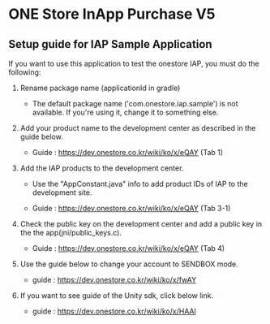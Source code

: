# ONE Store InApp Purchase V5

## Setup guide for IAP Sample Application

If you want to use this application to test the onestore IAP, you must do the following:

1. Rename package name (applicationId in gradle)

    * The default package name ('com.onestore.iap.sample') is not available. If you're using it, change it to something else.


2. Add your product name to the development center as described in the guide below.

    * Guide : https://dev.onestore.co.kr/wiki/ko/x/eQAY (Tab 1)


3. Add the IAP products to the development center.

    * Use the "AppConstant.java" info to add product IDs of IAP to the development site.

    * Guide : https://dev.onestore.co.kr/wiki/ko/x/eQAY (Tab 3-1)


4. Check the public key on the development center and add a public key in the the app(jni/public_keys.c).

    * Guide : https://dev.onestore.co.kr/wiki/ko/x/eQAY (Tab 4)


5.  Use the guide below to change your account to SENDBOX mode.

    * guide : https://dev.onestore.co.kr/wiki/ko/x/fwAY 


6. If you want to see guide of the Unity sdk, click below link. 

    * guide : https://dev.onestore.co.kr/wiki/ko/x/HAAl
